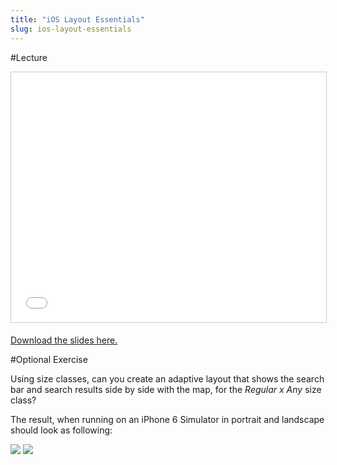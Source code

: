 ```yaml
---
title: "iOS Layout Essentials"
slug: ios-layout-essentials
---
```


#Lecture

<iframe src="//www.slideshare.net/slideshow/embed_code/key/kNWkYk0rJI1gCA" width="100%" height="400" frameborder="0" marginwidth="0" marginheight="0" scrolling="no" style="border:1px solid #CCC; border-width:1px; margin-bottom:5px; max-width: 100%;" allowfullscreen> </iframe>

[Download the slides here.](https://s3.amazonaws.com/mgwu-misc/MS-17/Slides/Layout.pdf)

#Optional Exercise

Using size classes, can you create an adaptive layout that shows the search bar and search results side by side with the map, for the *Regular x Any* size class?

The result, when running on an iPhone 6 Simulator in portrait and landscape should look as following:

![](portrait_waypoints.png)
![](landscape_waypoints.png)